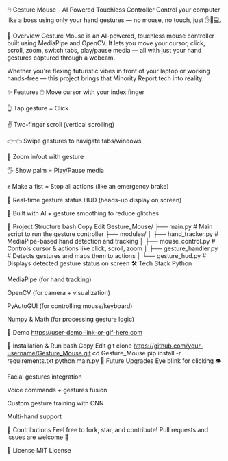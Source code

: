 🖱️ Gesture Mouse - AI Powered Touchless Controller
Control your computer like a boss using only your hand gestures — no mouse, no touch, just ✋🧠💻.



🚀 Overview
Gesture Mouse is an AI-powered, touchless mouse controller built using MediaPipe and OpenCV. It lets you move your cursor, click, scroll, zoom, switch tabs, play/pause media — all with just your hand gestures captured through a webcam.

Whether you're flexing futuristic vibes in front of your laptop or working hands-free — this project brings that Minority Report tech into reality.

✨ Features
🖱️ Move cursor with your index finger

👆 Tap gesture = Click

✌️ Two-finger scroll (vertical scrolling)

👉👈 Swipe gestures to navigate tabs/windows

🤏 Zoom in/out with gesture

🖐️ Show palm = Play/Pause media

✊ Make a fist = Stop all actions (like an emergency brake)

🎯 Real-time gesture status HUD (heads-up display on screen)

🧠 Built with AI + gesture smoothing to reduce glitches

📂 Project Structure
bash
Copy
Edit
Gesture_Mouse/
├── main.py                      # Main script to run the gesture controller
├── modules/
│   ├── hand_tracker.py         # MediaPipe-based hand detection and tracking
│   ├── mouse_control.py        # Controls cursor & actions like click, scroll, zoom
│   ├── gesture_handler.py      # Detects gestures and maps them to actions
│   └── gesture_hud.py          # Displays detected gesture status on screen
🛠️ Tech Stack
Python

MediaPipe (for hand tracking)

OpenCV (for camera + visualization)

PyAutoGUI (for controlling mouse/keyboard)

Numpy & Math (for processing gesture logic)

📸 Demo
https://user-demo-link-or-gif-here.com

🔧 Installation & Run
bash
Copy
Edit
git clone https://github.com/your-username/Gesture_Mouse.git
cd Gesture_Mouse
pip install -r requirements.txt
python main.py
🧠 Future Upgrades
Eye blink for clicking 👁️

Facial gestures integration

Voice commands + gestures fusion

Custom gesture training with CNN

Multi-hand support

🤝 Contributions
Feel free to fork, star, and contribute! Pull requests and issues are welcome 🙌

📄 License
MIT License
